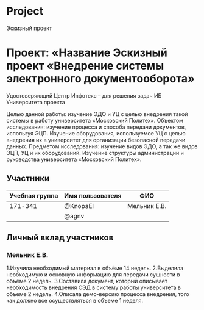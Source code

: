 # Project
Эскизный проект 

# Проект: «Название Эскизный проект «Внедрение системы электронного документооборота»
Удостоверяющий Центр Инфотекс – для решения задач ИБ Университета
проекта

Целью данной работы: изучение ЭДО и УЦ с целью внедрения такой системы в работу университета «Московский Политех».
Объектом исследования: изучение процесса и способа передачи документов, используя ЭЦП. Изучение оборудования, используемое УЦ с целью внедрения их в университет для организации безопасной передачи данных.
Предметом исследования: изучение видов ЭДО, а так же видов ЭЦП, УЦ и их оборудований. Изучение структуры администрации и руководства университета «Московский Политех».


## Участники

| Учебная группа | Имя пользователя | ФИО                      |
|----------------|------------------|--------------------------|
| 171-341        | @KnopaEl         | Мельник Е.В.             |
|                | @agnv            |                          |


## Личный вклад участников

### Мельник Е.В.

1.Изучила необходимый материал в объёме 14 недель. 
2.Выделила необходимую и основную информацию для передачи сущности в объёме 2 недель.
3.Составила документ, который описывает необходимость внедрения СЭД в систему работы университета в объеме 2 недель.
4.Описала демо-версию процесса внедрения, того как должно все осуществляться в объеме 1 неделя.

